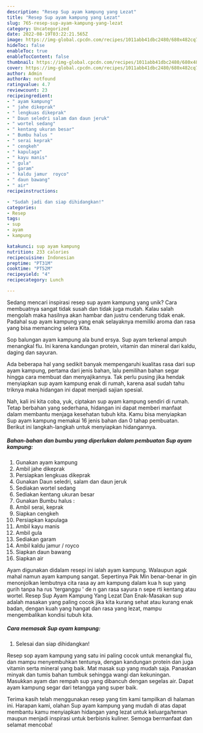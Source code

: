 ```yaml
---
description: "Resep Sup ayam kampung yang Lezat"
title: "Resep Sup ayam kampung yang Lezat"
slug: 765-resep-sup-ayam-kampung-yang-lezat
category: Uncategorized
date: 2022-08-19T03:22:21.565Z
image: https://img-global.cpcdn.com/recipes/1011abb41dbc2480/680x482cq70/sup-ayam-kampung-foto-resep-utama.jpg
hideToc: false
enableToc: true
enableTocContent: false
thumbnail: https://img-global.cpcdn.com/recipes/1011abb41dbc2480/680x482cq70/sup-ayam-kampung-foto-resep-utama.jpg
cover: https://img-global.cpcdn.com/recipes/1011abb41dbc2480/680x482cq70/sup-ayam-kampung-foto-resep-utama.jpg
author: Admin
authorAv: notfound
ratingvalue: 4.7
reviewcount: 23
recipeingredient:
- " ayam kampung"
- " jahe dikeprak"
- " lengkuas dikeprak"
- " Daun seledri salam dan daun jeruk"
- " wortel sedang"
- " kentang ukuran besar"
- " Bumbu halus "
- " serai keprak"
- " cengkeh"
- " kapulaga"
- " kayu manis"
- " gula"
- " garam"
- " kaldu jamur  royco"
- " daun bawang"
- " air"
recipeinstructions:

- "Sudah jadi dan siap dihidangkan!"
categories:
- Resep
tags:
- sup
- ayam
- kampung

katakunci: sup ayam kampung 
nutrition: 233 calories
recipecuisine: Indonesian
preptime: "PT31M"
cooktime: "PT52M"
recipeyield: "4"
recipecategory: Lunch

---
```





Sedang mencari inspirasi resep sup ayam kampung yang unik? Cara membuatnya sangat tidak susah dan tidak juga mudah. Kalau salah mengolah maka hasilnya akan hambar dan justru cenderung tidak enak. Padahal sup ayam kampung yang enak selayaknya memiliki aroma dan rasa yang bisa memancing selera Kita.





Sop balungan ayam kampung ala bund ersya. Sup ayam terkenal ampuh menangkal flu. Ini karena kandungan protein, vitamin dan mineral dari kaldu, daging dan sayuran.

Ada beberapa hal yang sedikit banyak mempengaruhi kualitas rasa dari sup ayam kampung, pertama dari jenis bahan, lalu pemilihan bahan segar hingga cara membuat dan menyajikannya. Tak perlu pusing jika hendak menyiapkan sup ayam kampung enak di rumah, karena asal sudah tahu triknya maka hidangan ini dapat menjadi sajian spesial.






Nah, kali ini kita coba, yuk, ciptakan sup ayam kampung sendiri di rumah. Tetap berbahan yang sederhana, hidangan ini dapat memberi manfaat dalam membantu menjaga kesehatan tubuh kita. Kamu bisa menyiapkan Sup ayam kampung memakai 16 jenis bahan dan 0 tahap pembuatan. Berikut ini langkah-langkah untuk menyiapkan hidangannya.

<!--inarticleads1-->

##### Bahan-bahan dan bumbu yang diperlukan dalam pembuatan Sup ayam kampung:

1. Gunakan  ayam kampung
1. Ambil  jahe dikeprak
1. Persiapkan  lengkuas dikeprak
1. Gunakan  Daun seledri, salam dan daun jeruk
1. Sediakan  wortel sedang
1. Sediakan  kentang ukuran besar
1. Gunakan  Bumbu halus :
1. Ambil  serai, keprak
1. Siapkan  cengkeh
1. Persiapkan  kapulaga
1. Ambil  kayu manis
1. Ambil  gula
1. Sediakan  garam
1. Ambil  kaldu jamur / royco
1. Siapkan  daun bawang
1. Siapkan  air


Ayam digunakan didalam resepi ini ialah ayam kampung. Walaupun agak mahal namun ayam kampung sangat. Sepertinya Pak Min benar-benar in gin menonjolkan lembutnya cita rasa ay am kampung dalam kua h sup yang gurih tanpa ha rus &#39;terganggu &#39; de n gan rasa sayura n sepe rti kentang atau wortel. Resep Sup Ayam Kampung Yang Lezat Dan Enak-Masakan sup adalah masakan yang paling cocok jika kita kurang sehat atau kurang enak badan, dengan kuah yang hangat dan rasa yang lezat, mampu mengembalikan kondisi tubuh kita. 

<!--inarticleads2-->

##### Cara memasak Sup ayam kampung:


1. Selesai dan siap dihidangkan!

Resep sop ayam kampung yang satu ini paling cocok untuk menangkal flu, dan mampu menyembuhkan tentunya, dengan kandungan protein dan juga vitamin serta mineral yang baik. Mat masak sup yang mudah saja. Panaskan minyak dan tumis bahan tumbuk sehingga wangi dan kekuningan. Masukkan ayam dan rempah sup yang dibancuh dengan segelas air. Dapat ayam kampung segar dari tetangga yang super baik. 

Terima kasih telah menggunakan resep yang tim kami tampilkan di halaman ini. Harapan kami, olahan Sup ayam kampung yang mudah di atas dapat membantu kamu menyiapkan hidangan yang lezat untuk keluarga/teman maupun menjadi inspirasi untuk berbisnis kuliner. Semoga bermanfaat dan selamat mencoba!
